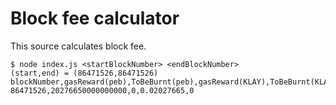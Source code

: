 # Block fee calculator

This source calculates block fee.

```
$ node index.js <startBlockNumber> <endBlockNumber>
(start,end) = (86471526,86471526)
blockNumber,gasReward(peb),ToBeBurnt(peb),gasReward(KLAY),ToBeBurnt(KLAY)
86471526,20276650000000000,0,0.02027665,0
```